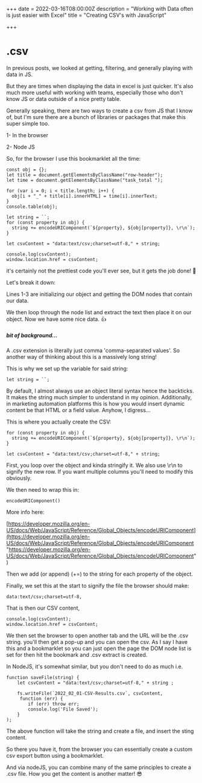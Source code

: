 +++
date = 2022-03-16T08:00:00Z
description = "Working with Data often is just easier with Excel"
title = "Creating CSV's with JavaScript"

+++
# .csv

In previous posts, we looked at getting, filtering, and generally playing with data in JS.

But they are times when displaying the data in excel is just quicker. It's also much more useful with working with teams, especially those who don't know JS or data outside of a nice pretty table.

Generally speaking, there are two ways to create a csv from JS that I know of, but I'm sure there are a bunch of libraries or packages that make this super simple too.

1- In the browser

2- Node JS

So, for the browser I use this bookmarklet all the time:

    const obj = {};
    let title = document.getElementsByClassName("row-header");
    let time = document.getElementsByClassName("task_total ");
    
    for (var i = 0; i < title.length; i++) {
      obj[i + "_" + title[i].innerHTML] = time[i].innerText;
    }
    console.table(obj);
    
    let string = ``;
    for (const property in obj) {
      string += encodeURIComponent(`${property}, ${obj[property]}, \r\n`);
    }
    
    let csvContent = "data:text/csv;charset=utf-8," + string;
    
    console.log(csvContent);
    window.location.href = csvContent;

it's certainly not the prettiest code you'll ever see, but it gets the job done! 🤣

Let's break it down:

Lines 1-3 are initializing our object and getting the DOM nodes that contain our data.

We then loop through the node list and extract the text then place it on our object. Now we have some nice data. 👍

##### bit of background...

A .csv extension is literally just comma 'comma-separated values'. So another way of thinking about this is a massively long string!

This is why we set up the variable for said string:

    let string = ``;

By default, I almost always use an object literal syntax hence the backticks. It makes the string much simpler to understand in my opinion. Additionally, in marketing automation platforms this is how you would insert dynamic content be that HTML or a field value. Anyhow, I digress...

This is where you actually create the CSV:

    for (const property in obj) {
      string += encodeURIComponent(`${property}, ${obj[property]}, \r\n`);
    }
    
    let csvContent = "data:text/csv;charset=utf-8," + string;

First, you loop over the object and kinda stringify it. We also use \\r\\n to signify the new row. If you want multiple columns you'll need to modify this obviously.

We then need to wrap this in:

    encodeURIComponent()

More info here:

[https://developer.mozilla.org/en-US/docs/Web/JavaScript/Reference/Global_Objects/encodeURIComponent](https://developer.mozilla.org/en-US/docs/Web/JavaScript/Reference/Global_Objects/encodeURIComponent "https://developer.mozilla.org/en-US/docs/Web/JavaScript/Reference/Global_Objects/encodeURIComponent")

Then we add (or append) (+=) to the string for each property of the object.

Finally, we set this at the start to signify the file the browser should make:

    data:text/csv;charset=utf-8,

That is then our CSV content,

    console.log(csvContent);
    window.location.href = csvContent;

We then set the browser to open another tab and the URL will be the .csv string. you'll then get a pop-up and you can open the csv. As I say I have this and a bookmarklet so you can just open the page the DOM node list is set for then hit the bookmark and .csv extract is created.

In NodeJS, it's somewhat similar, but you don't need to do as much i.e.

    function saveFile(string) {
        let csvContent = "data:text/csv;charset=utf-8," + string ;
        
        fs.writeFile(`2022_02_01-CSV-Results.csv`, csvContent,
         function (err) {
            if (err) throw err;              
            console.log('File Saved');
        }
    );

The above function will take the string and create a file, and insert the sting content.

So there you have it, from the browser you can essentially create a custom csv export button using a bookmarklet.

And via nodeJS, you can combine many of the same principles to create a .csv file. How you get the content is another matter!  😎